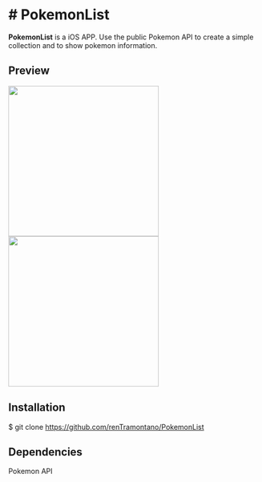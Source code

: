 # # PokemonList

**PokemonList** is a iOS APP. Use the public Pokemon API to create a simple collection and to show pokemon information.

## Preview

<p float="left">
  <img src="http://kingborn187.altervista.org/pokedex.png" width="300"/>
  <img src="http://kingborn187.altervista.org/pokemonDetail.png" width="300"/>
</p>

## Installation

$ git clone https://github.com/renTramontano/PokemonList

## Dependencies

Pokemon API


